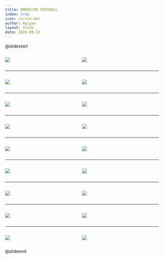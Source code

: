 ```yaml
---
title: AMERICAN FOOTBALL
index: true
icon: circle-dot
author: Haiyue
layout: Slide
date: 2024-09-22
---
```

 
@slidestart

<div style="display:flex">
<div style="flex:1">

![](https://raw.githubusercontent.com/yclord/reading/refs/heads/master/english/Level-Q/AMERICAN%20FOOTBALL/001.webp)
</div>
<div style="flex:1">

![](https://raw.githubusercontent.com/yclord/reading/refs/heads/master/english/Level-Q/AMERICAN%20FOOTBALL/002.webp)
</div>
</div>

---

<div style="display:flex">
<div style="flex:1">

![](https://raw.githubusercontent.com/yclord/reading/refs/heads/master/english/Level-Q/AMERICAN%20FOOTBALL/003.webp)
</div>
<div style="flex:1">

![](https://raw.githubusercontent.com/yclord/reading/refs/heads/master/english/Level-Q/AMERICAN%20FOOTBALL/004.webp)
</div>
</div>

---

<div style="display:flex">
<div style="flex:1">

![](https://raw.githubusercontent.com/yclord/reading/refs/heads/master/english/Level-Q/AMERICAN%20FOOTBALL/005.webp)
</div>
<div style="flex:1">

![](https://raw.githubusercontent.com/yclord/reading/refs/heads/master/english/Level-Q/AMERICAN%20FOOTBALL/006.webp)
</div>
</div>

---

<div style="display:flex">
<div style="flex:1">

![](https://raw.githubusercontent.com/yclord/reading/refs/heads/master/english/Level-Q/AMERICAN%20FOOTBALL/007.webp)
</div>
<div style="flex:1">

![](https://raw.githubusercontent.com/yclord/reading/refs/heads/master/english/Level-Q/AMERICAN%20FOOTBALL/008.webp)
</div>
</div>

---

<div style="display:flex">
<div style="flex:1">

![](https://raw.githubusercontent.com/yclord/reading/refs/heads/master/english/Level-Q/AMERICAN%20FOOTBALL/009.webp)
</div>
<div style="flex:1">

![](https://raw.githubusercontent.com/yclord/reading/refs/heads/master/english/Level-Q/AMERICAN%20FOOTBALL/010.webp)
</div>
</div>

---

<div style="display:flex">
<div style="flex:1">

![](https://raw.githubusercontent.com/yclord/reading/refs/heads/master/english/Level-Q/AMERICAN%20FOOTBALL/011.webp)
</div>
<div style="flex:1">

![](https://raw.githubusercontent.com/yclord/reading/refs/heads/master/english/Level-Q/AMERICAN%20FOOTBALL/012.webp)
</div>
</div>

---

<div style="display:flex">
<div style="flex:1">

![](https://raw.githubusercontent.com/yclord/reading/refs/heads/master/english/Level-Q/AMERICAN%20FOOTBALL/013.webp)
</div>
<div style="flex:1">

![](https://raw.githubusercontent.com/yclord/reading/refs/heads/master/english/Level-Q/AMERICAN%20FOOTBALL/014.webp)
</div>
</div>

---

<div style="display:flex">
<div style="flex:1">

![](https://raw.githubusercontent.com/yclord/reading/refs/heads/master/english/Level-Q/AMERICAN%20FOOTBALL/015.webp)
</div>
<div style="flex:1">

![](https://raw.githubusercontent.com/yclord/reading/refs/heads/master/english/Level-Q/AMERICAN%20FOOTBALL/016.webp)
</div>
</div>

---

<div style="display:flex">
<div style="flex:1">

![](https://raw.githubusercontent.com/yclord/reading/refs/heads/master/english/Level-Q/AMERICAN%20FOOTBALL/017.webp)
</div>
<div style="flex:1">

![](https://raw.githubusercontent.com/yclord/reading/refs/heads/master/english/Level-Q/AMERICAN%20FOOTBALL/018.webp)
</div>
</div>

@slideend